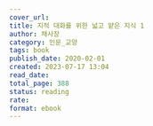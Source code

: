 ```yaml
---
cover_url:
title: 지적 대화를 위한 넓고 얕은 지식 1
author: 채사장
category: 인문_교양
tags: book
publish_date: 2020-02-01
created: 2023-07-17 13:04
read_date:
total_page: 388
status: reading
rate:
format: ebook
---
```

